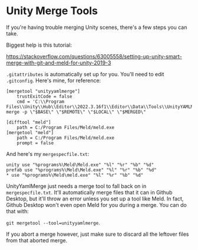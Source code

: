 # Unity Merge Tools
If you're having trouble merging Unity scenes, there's a few steps you can take.

Biggest help is  this tutorial:

https://stackoverflow.com/questions/63005558/setting-up-unity-smart-merge-with-git-and-meld-for-unity-2019-3

`.gitattributes` is automatically set up for you. You'll need to edit `.gitconfig`. Here's mine, for reference:

```
[mergetool "unityyamlmerge"]
    trustExitCode = false
	cmd = 'C:\\Program Files\\Unity\\Hub\\Editor\\2022.3.16f1\\Editor\\Data\\Tools\\UnityYAMLMerge.exe' merge -p \"$BASE\" \"$REMOTE\" \"$LOCAL\" \"$MERGED\"

[difftool "meld"]
    path = C:/Program Files/Meld/meld.exe
[mergetool "meld"]
    path = C:/Program Files/Meld/meld.exe
    prompt = false
```

And here's my `mergespecfile.txt`:
```
unity use "%programs%\Meld\Meld.exe" "%l" "%r" "%b" "%d"
prefab use "%programs%\Meld\Meld.exe" "%l" "%r" "%b" "%d"
* use "%programs%\Meld\meld.exe" "%l" "%r" "%b" "%d"
```

UnityYamlMerge just needs a merge tool to fall back on in `mergespecfile.txt`. It'll automatically merge files that it can in Github Desktop, but it'll throw an error unless you set up a tool like Meld. In fact, Github Desktop won't even open Meld for you during a merge. You can do that with:

`git mergetool --tool=unityyamlmerge`.

If you abort a merge however, just make sure to discard all the leftover files from that aborted merge.